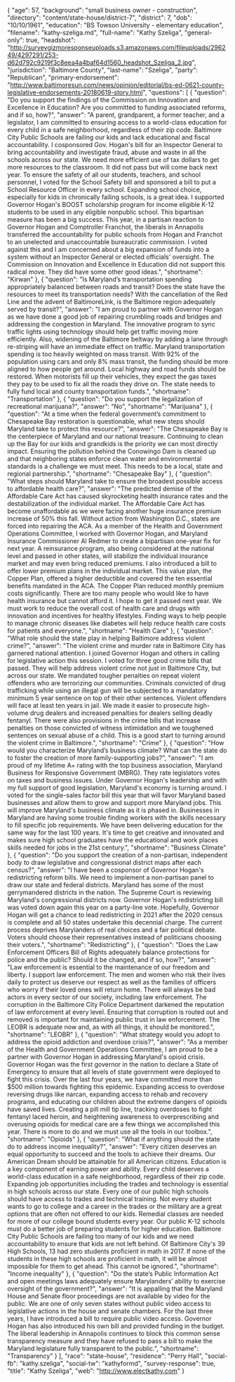 {
  "age": 57,
  "background": "small business owner - construction",
  "directory": "content/state-house/district-7",
  "district": 7,
  "dob": "10/10/1961",
  "education": "BS  Towson University - elementary education",
  "filename": "kathy-szeliga.md",
  "full-name": "Kathy Szeliga",
  "general-only": true,
  "headshot": "http://surveygizmoresponseuploads.s3.amazonaws.com/fileuploads/296249/4297291/253-d62d792c9219f3c8eea4a4baf64d1560_headshot_Szeliga_2.jpg",
  "jurisdiction": "Baltimore County",
  "last-name": "Szeliga",
  "party": "Republican",
  "primary-endorsement": "http://www.baltimoresun.com/news/opinion/editorial/bs-ed-0621-county-legislative-endorsements-20180619-story.html",
  "questions": [
    {
      "question": "Do you support the findings of the Commission on Innovation and Excellence in Education? Are you committed to funding associated reforms, and if so, how?",
      "answer": "A parent, grandparent, a former teacher, and a legislator, I am committed to ensuring access to a world-class education for every child in a safe neighborhood, regardless of their zip code.   Baltimore City Public Schools are failing our kids and lack educational and fiscal accountability. I cosponsored Gov. Hogan's bill for an Inspector General to bring accountability and investigate fraud, abuse and waste in all the schools across our state. We need more efficient use of tax dollars to get more resources to the classroom.  It did not pass but will come back next year.  To ensure the safety of all our students, teachers, and school personnel, I voted for the School Safety bill and sponsored a bill to put a School Resource Officer in every school.   Expanding school choice, especially for kids in chronically failing schools, is a great idea.  I supported Governor Hogan's BOOST scholarship program for income eligible K-12 students to be used in any eligible nonpublic school.  This bipartisan measure has been a big success. This year, in a partisan reaction to Governor Hogan and Comptroller Franchot, the liberals in Annapolis transferred the accountability for public schools from Hogan and Franchot to an unelected and unaccountable bureaucratic commission.  I voted against this and I am concerned about a big expansion of funds into a system without an Inspector General or elected officials' oversight.  The Commission on Innovation and Excellence in Education did not support this radical move.  They did have some other good ideas.",
      "shortname": "Kirwan"
    },
    {
      "question": "Is Maryland’s transportation spending appropriately balanced between roads and transit? Does the state have the resources to meet its transportation needs? With the cancellation of the Red Line and the advent of BaltimoreLink, is the Baltimore region adequately served by transit?",
      "answer": "I am proud to partner with Governor Hogan as we have done a good job of repairing crumbling roads and bridges and addressing the congestion in Maryland.  The innovative program to sync traffic lights using technology should help get traffic moving more efficiently.  Also, widening of the Baltimore beltway by adding a lane through re-striping will have an immediate effect on traffic.   Maryland transportation spending is too heavily weighted on mass transit.  With 92% of the population using cars and only 8% mass transit, the funding should be more aligned to how people get around.   Local highway and road funds should be restored. When motorists fill up their vehicles, they expect the gas taxes they pay to be used to fix all the roads they drive on.  The state needs to fully fund local and county transportation funds.",
      "shortname": "Transportation"
    },
    {
      "question": "Do you support the legalization of recreational marijuana?",
      "answer": "No",
      "shortname": "Marijuana"
    },
    {
      "question": "At a time when the federal government’s commitment to Chesapeake Bay restoration is questionable, what new steps should Maryland take to protect this resource?",
      "answer": "The Chesapeake Bay is the centerpiece of Maryland and our national treasure.  Continuing to clean up the Bay for our kids and grandkids is the priority we can most directly impact.  Ensuring the pollution behind the Conowingo Dam is cleaned up and that neighboring states enforce clean water and environmental standards is a challenge we must meet.  This needs to be a local, state and regional partnership.",
      "shortname": "Chesapeake Bay"
    },
    {
      "question": "What steps should Maryland take to ensure the broadest possible access to affordable health care?",
      "answer": "The predicted demise of the Affordable Care Act has caused skyrocketing health insurance rates and the destabilization of the individual market.  The Affordable Care Act has become unaffordable as we were facing another huge insurance premium increase of 50% this fall.  Without action from Washington D.C., states are forced into repairing the ACA.  As a member of the Health and Government Operations Committee, I worked with Governor Hogan, and Maryland Insurance Commissioner Al Redmer to create a bipartisan one-year fix for next year.  A reinsurance program, also being considered at the national level and passed in other states, will stabilize the individual insurance market and may even bring reduced premiums.   I also introduced a bill to offer lower premium plans in the individual market.  This value plan, the Copper Plan, offered a higher deductible and covered the ten essential benefits mandated in the ACA.  The Copper Plan reduced monthly premium costs significantly.  There are too many people who would like to have health insurance but cannot afford it.  I hope to get it passed next year. We must work to reduce the overall cost of health care and drugs with innovation and incentives for healthy lifestyles.  Finding ways to help people to manage chronic diseases like diabetes will help reduce health care costs for patients and everyone.",
      "shortname": "Health Care"
    },
    {
      "question": "What role should the state play in helping Baltimore address violent crime?",
      "answer": "The violent crime and murder rate in Baltimore City has garnered national attention.  I joined Governor Hogan and others in calling for legislative action this session.  I voted for three good crime bills that passed.  They will help address violent crime not just in Baltimore City, but across our state.   We mandated tougher penalties on repeat violent offenders who are terrorizing our communities.  Criminals convicted of drug trafficking while using an illegal gun will be subjected to a mandatory minimum 5 year sentence on top of their other sentences.  Violent offenders will face at least ten years in jail.  We made it easier to prosecute high-volume drug dealers and increased penalties for dealers selling deadly fentanyl.   There were also provisions in the crime bills that increase penalties on those convicted of witness intimidation and we toughened sentences on sexual abuse of a child.  This is a good start to turning around the violent crime in Baltimore.",
      "shortname": "Crime"
    },
    {
      "question": "How would you characterize Maryland’s business climate? What can the state do to foster the creation of more family-supporting jobs?",
      "answer": "I am proud of my lifetime A+ rating with the top business association, Maryland Business for Responsive Government (MBRG).  They rate legislators votes on taxes and business issues. Under Governor Hogan's leadership and with my full support of good legislation, Maryland's economy is turning around.   I voted for the single-sales factor bill this year that will favor Maryland based businesses and allow them to grow and support more Maryland jobs.  This will improve Maryland's business climate as it is phased in.   Businesses in Maryland are having some trouble finding workers with the skills necessary to fill specific job requirements.  We have been delivering education for the same way for the last 100 years.  It's time to get creative and innovated and makes sure high school graduates have the educational and work places skills needed for jobs in the 21st century.",
      "shortname": "Business Climate"
    },
    {
      "question": "Do you support the creation of a non-partisan, independent body to draw legislative and congressional district maps after each census?",
      "answer": "I have been a cosponsor of Governor Hogan's redistricting reform bills.  We need to implement a non-partisan panel to draw our state and federal districts.  Maryland has some of the most gerrymandered districts in the nation.  The Supreme Court is reviewing Maryland's congressional districts now.   Governor Hogan's redistricting bill was voted down again this year on a party-line vote.  Hopefully, Governor Hogan will get a chance to lead redistricting in 2021 after the 2020 census is complete and all 50 states undertake this decennial charge.  The current process deprives Marylanders of real choices and a fair political debate.  Voters should choose their representatives instead of politicians choosing their voters.",
      "shortname": "Redistricting"
    },
    {
      "question": "Does the Law Enforcement Officers Bill of Rights adequately balance protections for police and the public? Should it be changed, and if so, how?",
      "answer": "Law enforcement is essential to the maintenance of our freedom and liberty.  I support law enforcement.  The men and women who risk their lives daily to protect us deserve our respect as well as the families of officers who worry if their loved ones will return home.   There will always be bad actors in every sector of our society, including law enforcement.  The corruption in the Baltimore City Police Department darkened the reputation of law enforcement at every level.  Ensuring that corruption is routed out and removed is important for maintaining public trust in law enforcement.   The LEOBR is adequate now and, as with all things, it should be monitored.",
      "shortname": "LEOBR"
    },
    {
      "question": "What strategy would you adopt to address the opioid addiction and overdose crisis?",
      "answer": "As a member of the Health and Government Operations Committee, I am proud to be a partner with Governor Hogan in addressing Maryland's opioid crisis.  Governor Hogan was the first governor in the nation to declare a State of Emergency to ensure that all levels of state government were deployed to fight this crisis.  Over the last four years, we have committed more than $500 million towards fighting this epidemic.  Expanding access to overdose reversing drugs like narcan, expanding access to rehab and recovery programs, and educating  our children about the extreme dangers of opioids have saved lives.   Creating a pill mill tip line, tracking overdoses to fight fentanyl laced heroin, and heightening awareness to overprescribing and overusing opioids for medical care are a few things we accomplished this year.  There is more to do and we must use all the tools in our toolbox.",
      "shortname": "Opioids"
    },
    {
      "question": "What if anything should the state do to address income inequality?",
      "answer": "Every citizen deserves an equal opportunity to succeed and the tools to achieve their dreams.  Our American Dream should be attainable for all American citizens. Education is a key component of earning power and ability.  Every child deserves a world-class education in a safe neighborhood, regardless of their zip code.  Expanding job opportunities including the trades and technology is essential in high schools across our state.  Every one of our public high schools should have access to trades and technical training.  Not every student wants to go to college and a career in the trades or the military are a great options that are often not offered to our kids.  Remedial classes are needed for more of our college bound students every year.  Our public K-12 schools must do a better job of preparing students for higher education.   Baltimore City Public Schools are failing too many of our kids and we need accountability to ensure that kids are not left behind.  Of Baltimore City's 39 High Schools, 13 had zero students proficient in math in 2017.  If none of the students in these high schools are proficient in math, it will be almost impossible for them to get ahead.  This cannot be ignored.",
      "shortname": "Income inequality"
    },
    {
      "question": "Do the state’s Public Information Act and open meetings laws adequately ensure Marylanders’ ability to exercise oversight of the government?",
      "answer": "It is appalling that the Maryland House and Senate floor proceedings are not available by video for the public.  We are one of only seven states without public video access to legislative actions in the house and senate chambers.   For the last three years, I have introduced a bill to require public video access.  Governor Hogan has also introduced his own bill and provided funding in the budget.   The liberal leadership in Annapolis continues to block this common sense transparency measure and they have refused to pass a bill to make the Maryland legislature fully transparent to the public.",
      "shortname": "Transparency"
    }
  ],
  "race": "state-house",
  "residence": "Perry Hall",
  "social-fb": "kathy.szeliga",
  "social-tw": "kathyformd",
  "survey-response": true,
  "title": "Kathy Szeliga",
  "web": "http://www.electkathy.com"
}
